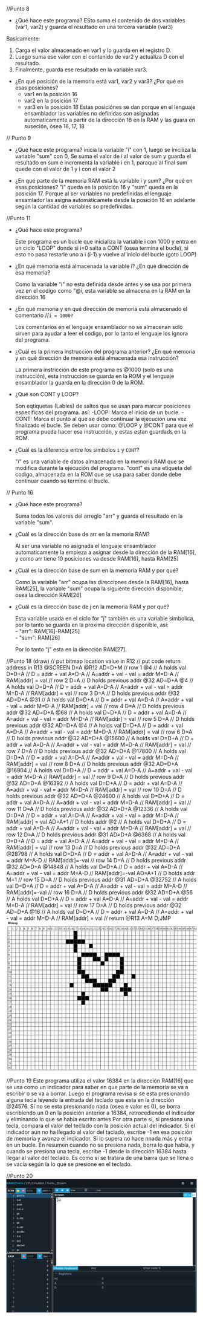 
//Punto 8

-  ¿Qué hace este programa?
ESto suma el contenido de dos variables (var1, var2) 
y guarda el resultado en una tercera variable (var3)

Basicamente:
1. Carga el valor almacenado en var1 y lo guarda en el registro D.
2. Luego suma ese valor con el contenido de var2 y actualiza D con el resultado.
3. Finalmente, guarda ese resultado en la variable var3.

-  ¿En qué posición de la memoria está var1, var2 y var3? ¿Por qué en esas posiciones?
    - var1 en la posición 16
    - var2 en la posición 17
    - var3 en la posición 18
    Estas posiciónes se dan porque en el lenguaje ensamblador las variables no definidas 
    son asignadas automaticamente a partir de la dirección 16 en la RAM y las guara en suseción,
    ósea 16, 17, 18

// Punto 9

- ¿Qué hace este programa?
    inicia la variable "i" con 1, luego se iniciliza la variable "sum" con 0, Se suma el valor 
    de i al valor de sum y guarda el resultado en sum e incrementa la variable i en 1, paraque
    al final sum quede con el valor de 1 y i con el valor 2

- ¿En qué parte de la memoria RAM está la variable i y sum? ¿Por qué en esas posiciones?
     "i" queda en la posición 16  y  "sum" queda en la posición 17. 
     Porque al ser variables no predefinidas el lenguaje ensamlador las asigna automáticamete
     desde la posición 16 en adelante según la cantidad de variables so predefinidas.


//Punto 11

- ¿Qué hace este programa?

    Este programa es un bucle que inicializa la variable i con 1000 y entra en un ciclo "LOOP" donde si i=0 salta a CONT (osea termina el bucle), si esto no pasa restarle uno a i (i-1) y vuelve al inicio del bucle (goto LOOP)

- ¿En qué memoria está almacenada la variable i? ¿En qué dirección de esa memoria?

    Como la variable "i" no esta definida  desde antes y se usa por primera vez en el codigo como "@i, esta variable se almacena en la RAM en la dirección 16

- ¿En qué memoria y en qué dirección de memoria está almacenado el comentario //`i = 1000?`

    Los comentarios en el lenguaje ensamblador no se almacenan solo sirven para ayudar a leer el codigo, por lo tanto el lenguaje los ignora del programa.

- ¿Cuál es la primera instrucción del programa anterior? ¿En qué memoria y en qué dirección de memoria está almacenada esa instrucción?

    La primera instricción de este programa es @1000 (solo es una instrucción), esta instrucción se guarda en la ROM y el lenguaje ensamblador la guarda en la dirección 0 de la ROM.
    
- ¿Qué son CONT y LOOP?

    Son eqtiquetas (Lables) de saltos que se usan para marcar posiciones especificas del programa. así:
    -LOOP: Marca el inicio de un bucle.
    -CONT: Marca el punto al que se debe continuar la ejecución una vez finalizado el bucle.
    Se deben usar como: @LOOP y @CONT para que el programa pueda hacer esa instrucción, y estas estan guardads en la ROM.

- ¿Cuál es la diferencia entre los símbolos `i` y `CONT`?

    "i" es una variable de datos almacenada en la memoria RAM que se modifica durante la ejecución del programa. 
    "cont" es una etiqueta del codigo, almacenada en la ROM que se usa para saber donde debe continuar cuando se termine el bucle.


// Punto 16

- ¿Qué hace este programa?  
    
    Suma todos los valores del arreglo "arr" y guarda el resultado en la variable "sum".
    
- ¿Cuál es la dirección base de arr en la memoria RAM?
    
    Al ser una variable no asignada el lenguaje ensamblador automaticamente la empieza a asignar desde la dirección de la RAM[16], y como arr tiene 10 posiciones va desde RAM[16], hasta RAM[25]
    
- ¿Cuál es la dirección base de sum en la memoria RAM y por qué? 

    Como la variable "arr" ocupa las direccipnes desde la RAM[16], hasta RAM[25], la variable "sum" ocupa la siguiente dirección disponible, osea la dirección RAM[26]
    
- ¿Cuál es la dirección base de j en la memoria RAM y por qué?  

    Esta variable usada en el ciclo for "j" también es una variable simbolica, por lo tanto se guarda en la proxima dirección disponible, así:  
        - "arr": RAM[16]-RAM[25]  
        - "sum": RAM[26]  

    Por lo tanto "j" esta en la dirección RAM[27].  


//Punto 18
(draw)
	// put bitmap location value in R12
	// put code return address in R13
	@SCREEN
	D=A
	@R12
	AD=D+M
	// row 1
	@4 // A holds val
	D=D+A // D = addr + val
	A=D-A // A=addr + val - val = addr
	M=D-A // RAM[addr] = val
	// row 2
	D=A // D holds previous addr
	@32
	AD=D+A
	@4 // A holds val
	D=D+A // D = addr + val
	A=D-A // A=addr + val - val = addr
	M=D-A // RAM[addr] = val
	// row 3
	D=A // D holds previous addr
	@32
	AD=D+A
	@31 // A holds val
	D=D+A // D = addr + val
	A=D-A // A=addr + val - val = addr
	M=D-A // RAM[addr] = val
	// row 4
	D=A // D holds previous addr
	@32
	AD=D+A
	@68 // A holds val
	D=D+A // D = addr + val
	A=D-A // A=addr + val - val = addr
	M=D-A // RAM[addr] = val
	// row 5
	D=A // D holds previous addr
	@32
	AD=D+A
	@4 // A holds val
	D=D+A // D = addr + val
	A=D-A // A=addr + val - val = addr
	M=D-A // RAM[addr] = val
	// row 6
	D=A // D holds previous addr
	@32
	AD=D+A
	@15600 // A holds val
	D=D+A // D = addr + val
	A=D-A // A=addr + val - val = addr
	M=D-A // RAM[addr] = val
	// row 7
	D=A // D holds previous addr
	@32
	AD=D+A
	@17800 // A holds val
	D=D+A // D = addr + val
	A=D-A // A=addr + val - val = addr
	M=D-A // RAM[addr] = val
	// row 8
	D=A // D holds previous addr
	@32
	AD=D+A
	@16904 // A holds val
	D=D+A // D = addr + val
	A=D-A // A=addr + val - val = addr
	M=D-A // RAM[addr] = val
	// row 9
	D=A // D holds previous addr
	@32
	AD=D+A
	@16392 // A holds val
	D=D+A // D = addr + val
	A=D-A // A=addr + val - val = addr
	M=D-A // RAM[addr] = val
	// row 10
	D=A // D holds previous addr
	@32
	AD=D+A
	@24600 // A holds val
	D=D+A // D = addr + val
	A=D-A // A=addr + val - val = addr
	M=D-A // RAM[addr] = val
	// row 11
	D=A // D holds previous addr
	@32
	AD=D+A
	@12336 // A holds val
	D=D+A // D = addr + val
	A=D-A // A=addr + val - val = addr
	M=D-A // RAM[addr] = val
	AD=A+1 // D holds addr
	@2 // A holds val
	D=D+A // D = addr + val
	A=D-A // A=addr + val - val = addr
	M=D-A // RAM[addr] = val
	// row 12
	D=A // D holds previous addr
	@31
	AD=D+A
	@6368 // A holds val
	D=D+A // D = addr + val
	A=D-A // A=addr + val - val = addr
	M=D-A // RAM[addr] = val
	// row 13
	D=A // D holds previous addr
	@32
	AD=D+A
	@28798 // A holds val
	D=D+A // D = addr + val
	A=D-A // A=addr + val - val = addr
	M=A-D // RAM[addr]=-val
	// row 14
	D=A // D holds previous addr
	@32
	AD=D+A
	@14848 // A holds val
	D=D+A // D = addr + val
	A=D-A // A=addr + val - val = addr
	M=A-D // RAM[addr]=-val
	AD=A+1 // D holds addr
	M=1
	// row 15
	D=A // D holds previous addr
	@31
	AD=D+A
	@32752 // A holds val
	D=D+A // D = addr + val
	A=D-A // A=addr + val - val = addr
	M=A-D // RAM[addr]=-val
	// row 16
	D=A // D holds previous addr
	@32
	AD=D+A
	@56 // A holds val
	D=D+A // D = addr + val
	A=D-A // A=addr + val - val = addr
	M=D-A // RAM[addr] = val
	// row 17
	D=A // D holds previous addr
	@32
	AD=D+A
	@16 // A holds val
	D=D+A // D = addr + val
	A=D-A // A=addr + val - val = addr
	M=D-A // RAM[addr] = val
	// return
	@R13
	A=M
	D;JMP
    ![Bitmap](image.png)

//Punto 19
Este programa utiliza el valor 16384 en la dirección RAM[16] que se usa como un indicador para saber en que parte de la memoria se va a escribir o se va a borrar.
Luego el programa revisa si se esta presionando alguna tecla leyendo la entrada del teclado que esta en la dirección @24576. Si no se esta presionando nada (osea e valor es 0), se borra escribiendo un 0 en la posición anterior a 16384, retrocediendo el indicador y eliminando lo que se habia escrito antes 
Por otra parte si, si presiona una tecla, compara el valor del teclado con la posición actual del indicador. Si el indicador aún no ha llegado al valor del taclado, escribe -1 en esa posición de memoria y avanza el indicador. Si lo supera no hace nnada más y entra en un bucle.
En resumen cuando no se presiona nada, borra lo que había, y cuando se presiona una tecla, escribe -1 desde la dirección 16384 hasta llegar al valor del teclado. Es como si se tratara de una barra que se llena o se vacía según la lo que se presione en el teclado.

//Punto 20
![Dibujo_bitmap](image-1.png)

